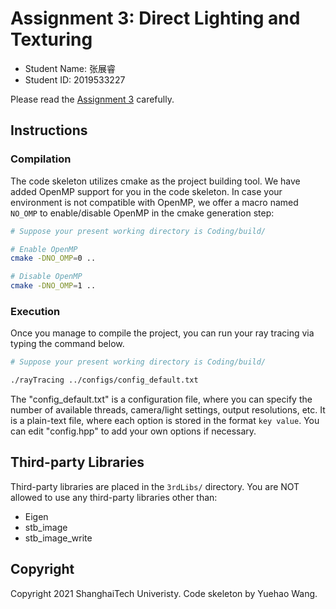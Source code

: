 # Assignment 3: Direct Lighting and Texturing

- Student Name: 张展睿
- Student ID: 2019533227

Please read the [Assignment 3](http://faculty.sist.shanghaitech.edu.cn/faculty/liuxp/course/cg1/assignment3/assignment3.html) carefully.

## Instructions

### Compilation

The code skeleton utilizes cmake as the project building tool. We have added OpenMP support for you in the code skeleton. In case your environment is not compatible with OpenMP, we offer a macro named `NO_OMP` to enable/disable OpenMP in the cmake generation step:

```bash
# Suppose your present working directory is Coding/build/

# Enable OpenMP
cmake -DNO_OMP=0 ..

# Disable OpenMP
cmake -DNO_OMP=1 ..
```

### Execution

Once you manage to compile the project, you can run your ray tracing via typing the command below.

```bash
# Suppose your present working directory is Coding/build/

./rayTracing ../configs/config_default.txt
```

The "config_default.txt" is a configuration file, where you can specify the number of available threads, camera/light settings, output resolutions, etc. It is a plain-text file, where each option is stored in the format `key value`. You can edit "config.hpp" to add your own options if necessary.


## Third-party Libraries

Third-party libraries are placed in the `3rdLibs/` directory. You are NOT allowed to use any third-party libraries other than:

- Eigen
- stb_image
- stb_image_write


## Copyright

Copyright 2021 ShanghaiTech Univeristy. Code skeleton by Yuehao Wang.
